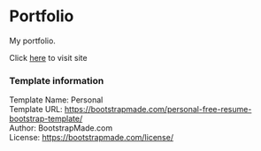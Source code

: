 # Portfolio
My portfolio.<br>

Click [here](https://cs-jyportfolio.netlify.app/) to visit site

### Template information

Template Name: Personal<br>
Template URL: https://bootstrapmade.com/personal-free-resume-bootstrap-template/<br>
Author: BootstrapMade.com<br>
License: https://bootstrapmade.com/license/
